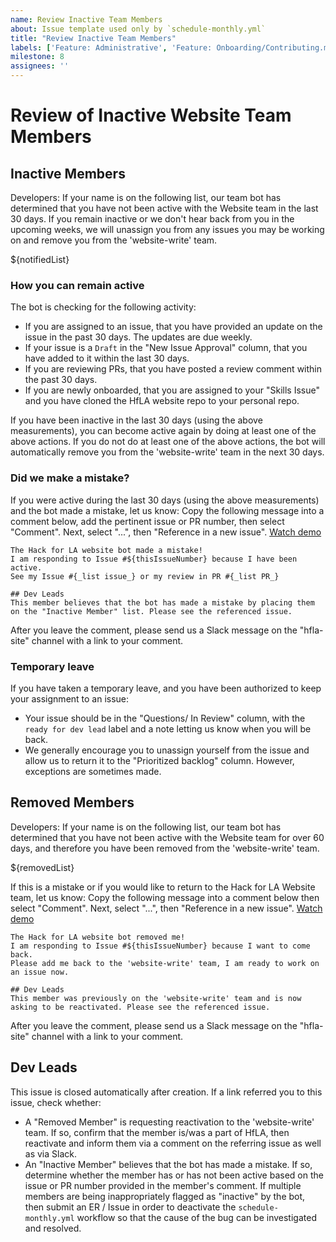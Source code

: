 ```yaml
---
name: Review Inactive Team Members
about: Issue template used only by `schedule-monthly.yml`
title: "Review Inactive Team Members"
labels: ['Feature: Administrative', 'Feature: Onboarding/Contributing.md', 'role: dev leads', 'Complexity: Small', 'size: 0.5pt']
milestone: 8
assignees: ''
---
```


<!--
Note: This template is only for use by the `schedule-monthly.yml` workflow.
--> 

# Review of Inactive Website Team Members
## Inactive Members
Developers: If your name is on the following list, our team bot has determined that you have not been active with the Website team in the last 30 days. If you remain inactive or we don't hear back from you in the upcoming weeks, we will unassign you from any issues you may be working on and remove you from the 'website-write' team.  

${notifiedList}  

### How you can remain active
The bot is checking for the following activity:
- If you are assigned to an issue, that you have provided an update on the issue in the past 30 days. The updates are due weekly.
- If your issue is a `Draft` in the "New Issue Approval" column, that you have added to it within the last 30 days.
- If you are reviewing PRs, that you have posted a review comment within the past 30 days.
- If you are newly onboarded, that you are assigned to your "Skills Issue" and you have cloned the HfLA website repo to your personal repo.

If you have been inactive in the last 30 days (using the above measurements), you can become active again by doing at least one of the above actions. If you do not do at least one of the above actions, the bot will automatically remove you from the 'website-write' team in the next 30 days.  

### Did we make a mistake?
If you were active during the last 30 days (using the above measurements) and the bot made a mistake, let us know: Copy the following message into a comment below, add the pertinent issue or PR number, then select "Comment". Next, select "...", then "Reference in a new issue".  [Watch demo](https://github.com/t-will-gillis/website/assets/40799239/59d45792-6950-46f0-a310-7c1ecd0c87be)
```
The Hack for LA website bot made a mistake!
I am responding to Issue #${thisIssueNumber} because I have been active.
See my Issue #{_list issue_} or my review in PR #{_list PR_}

## Dev Leads
This member believes that the bot has made a mistake by placing them on the "Inactive Member" list. Please see the referenced issue.

```
After you leave the comment, please send us a Slack message on the "hfla-site" channel with a link to your comment.  

### Temporary leave
If you have taken a temporary leave, and you have been authorized to keep your assignment to an issue:  
- Your issue should be in the "Questions/ In Review" column, with the `ready for dev lead` label and a note letting us know when you will be back.
- We generally encourage you to unassign yourself from the issue and allow us to return it to the "Prioritized backlog" column. However, exceptions are sometimes made.
  
## Removed Members
Developers: If your name is on the following list, our team bot has determined that you have not been active with the Website team for over 60 days, and therefore you have been removed from the 'website-write' team.  

${removedList}  

If this is a mistake or if you would like to return to the Hack for LA Website team, let us know: Copy the following message into a comment below then select "Comment". Next, select "...", then "Reference in a new issue".  [Watch demo](https://github.com/t-will-gillis/website/assets/40799239/59d45792-6950-46f0-a310-7c1ecd0c87be)
```
The Hack for LA website bot removed me!
I am responding to Issue #${thisIssueNumber} because I want to come back.
Please add me back to the 'website-write' team, I am ready to work on an issue now.

## Dev Leads
This member was previously on the 'website-write' team and is now asking to be reactivated. Please see the referenced issue.

```
After you leave the comment, please send us a Slack message on the "hfla-site" channel with a link to your comment.  

## Dev Leads
This issue is closed automatically after creation. If a link referred you to this issue, check whether: 
- A "Removed Member" is requesting reactivation to the 'website-write' team. If so, confirm that the member is/was a part of HfLA, then reactivate and inform them via a comment on the referring issue as well as via Slack.
- An "Inactive Member" believes that the bot has made a mistake. If so, determine whether the member has or has not been active based on the issue or PR number provided in the member's comment. If multiple members are being inappropriately flagged as "inactive" by the bot, then submit an ER / Issue in order to deactivate the `schedule-monthly.yml` workflow so that the cause of the bug can be investigated and resolved. 

